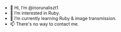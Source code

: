- 👋 Hi, I’m @inorunaliszt1
- 👀 I’m interested in Ruby.
- 🌱 I’m currently learning Ruby & image transmission.
- 📫 There's no way to contact me.

<!---
inorunaliszt1/inorunaliszt1 is a ✨ special ✨ repository because its `README.md` (this file) appears on your GitHub profile.
You can click the Preview link to take a look at your changes.
--->
